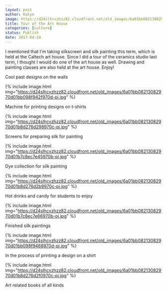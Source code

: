 ```yaml
---
layout: post
author: Kalyn
image: https://d24slhcvzhzz82.cloudfront.net/old_images/6a01bb08213082970d01b7c8ec7e06970b-pi.jpg
title: Tour of the Art House
categories: [culture]
status: Publish
date: 2017-04-24
---
```


I mentioned that I'm taking silkscreen and silk painting this term, which is held at the Caltech art house. Since I did a tour of the ceramics studio last term, I thought I would do one of the art house as well. Drawing and painting classes are also held at the art house. Enjoy!

<div class="photo-caption caption-xid-6a01bb08213082970d01b7c8ec7e06970b" id="caption-xid-6a01bb08213082970d01b7c8ec7e06970b">Cool past designs on the walls


{% include image.html img="https://d24slhcvzhzz82.cloudfront.net/old_images/6a01bb08213082970d01bb098f942f970d-pi.jpg" %}<div class="photo-caption caption-xid-6a01bb08213082970d01bb098f942f970d" id="caption-xid-6a01bb08213082970d01bb098f942f970d">Machine for printing designs on t-shirts


{% include image.html img="https://d24slhcvzhzz82.cloudfront.net/old_images/6a01bb08213082970d01b8d276d298970c-pi.jpg" %}<div class="photo-caption caption-xid-6a01bb08213082970d01b8d276d298970c" id="caption-xid-6a01bb08213082970d01b8d276d298970c">Screens for preparing silk for painting


{% include image.html img="https://d24slhcvzhzz82.cloudfront.net/old_images/6a01bb08213082970d01b7c8ec7e45970b-pi.jpg" %}<div class="photo-caption caption-xid-6a01bb08213082970d01b7c8ec7e45970b" id="caption-xid-6a01bb08213082970d01b7c8ec7e45970b">Dye collection for silk painting


{% include image.html img="https://d24slhcvzhzz82.cloudfront.net/old_images/6a01bb08213082970d01b8d276d2b9970c-pi.jpg" %}<div class="photo-caption caption-xid-6a01bb08213082970d01b8d276d2b9970c" id="caption-xid-6a01bb08213082970d01b8d276d2b9970c">Hot drinks and candy for students to enjoy


{% include image.html img="https://d24slhcvzhzz82.cloudfront.net/old_images/6a01bb08213082970d01b7c8ec7e66970b-pi.jpg" %}<div class="photo-caption caption-xid-6a01bb08213082970d01b7c8ec7e66970b" id="caption-xid-6a01bb08213082970d01b7c8ec7e66970b">Finished silk paintings


{% include image.html img="https://d24slhcvzhzz82.cloudfront.net/old_images/6a01bb08213082970d01bb098f9468970d-pi.jpg" %}<div class="photo-caption caption-xid-6a01bb08213082970d01bb098f9468970d" id="caption-xid-6a01bb08213082970d01bb098f9468970d">In the process of printing a design on a shirt


{% include image.html img="https://d24slhcvzhzz82.cloudfront.net/old_images/6a01bb08213082970d01b8d276d2f0970c-pi.jpg" %}<div class="photo-caption caption-xid-6a01bb08213082970d01b8d276d2f0970c" id="caption-xid-6a01bb08213082970d01b8d276d2f0970c">Art related books of all kinds

